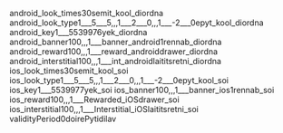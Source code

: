   android_look_times30semit_kool_diordna
  android_look_type1___5___5,,,1___2___0,,,1___-2___0epyt_kool_diordna
  android_key1___5539976yek_diordna
  android_banner100,,,1___banner_android1rennab_diordna
  android_reward100,,,1___reward_androiddrawer_diordna
  android_interstitial100,,,1___int_androidlaititsretni_diordna
  ios_look_times30semit_kool_soi
  ios_look_type1___5___5,,,1___2___0,,,1___-2___0epyt_kool_soi
  ios_key1___5539977yek_soi
  ios_banner100,,,1___banner_ios1rennab_soi
  ios_reward100,,,1___Rewarded_iOSdrawer_soi
  ios_interstitial100,,,1___Interstitial_iOSlaititsretni_soi
  validityPeriod0doirePytidilav
